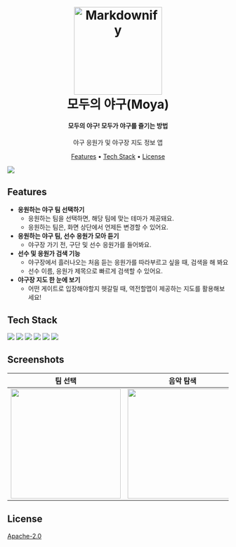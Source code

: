 
<h1 align="center">
  <br>
  <a href="http://www.amitmerchant.com/electron-markdownify"><img src="https://user-images.githubusercontent.com/77262576/226194974-de830b8f-5d54-45a2-826c-ae3922eff9bf.svg" alt="Markdownify" width="200"></a>
  <br>
  모두의 야구(Moya)
  <br>
</h1>


<h4 align="center">모두의 야구! 모두가 야구를 즐기는 방법</h4>
<p align="center">
야구 응원가 및 야구장 지도 정보 앱
</p>

<p align="center">
  <a href="#features">Features</a> •
  <a href="#techstack">Tech Stack</a> •
  <a href="#license">License</a>
</p>
<img src = "https://user-images.githubusercontent.com/68676844/200166414-f4447f7d-5f1c-47c0-ba2c-3cab4f7dbfa6.png">



## Features

* **응원하는 야구 팀 선택하기**
  - 응원하는 팀을 선택하면, 해당 팀에 맞는 테마가 제공돼요.
  - 응원하는 팀은, 화면 상단에서 언제든 변경할 수 있어요.
* **응원하는 야구 팀, 선수 응원가 모아 듣기**
  - 야구장 가기 전, 구단 및 선수 응원가를 들어봐요.
* **선수 및 응원가 검색 기능**
  - 야구장에서 흘러나오는 처음 듣는 응원가를 따라부르고 싶을 때, 검색을 해 봐요
  - 선수 이름, 응원가 제목으로 빠르게 검색할 수 있어요.
* **야구장 지도 한 눈에 보기**
  - 어떤 게이트로 입장해야할지 헷갈릴 때, 역전할맵이 제공하는 지도를 활용해보세요!

## Tech Stack

 <img src="https://img.shields.io/badge/Swift UI-F05138?style=for-the-badge&logo=Swift&logoColor=white">
 <img src="https://img.shields.io/badge/Firebase-FFCA28?style=for-the-badge&logo=Firebase&logoColor=white">
 <img src="https://img.shields.io/badge/AVFoundation-FA243C?style=for-the-badge&logo=AppleMusic&logoColor=white">
 <img src="https://img.shields.io/badge/Github-181717?style=for-the-badge&logo=GitHub&logoColor=white">
 <img src="https://img.shields.io/badge/Notion-000000?style=for-the-badge&logo=Notion&logoColor=white">
 <img src="https://img.shields.io/badge/Figma-F24E1E?style=for-the-badge&logo=Figma&logoColor=white">
 
## Screenshots
|팀 선택|음악 탐색|응원가 상세 뷰|응원가 검색|지도 탐색|
|---|---|---|---|---|
|<img src = "https://user-images.githubusercontent.com/68676844/200164731-4f502b5a-bb1d-448e-8ced-f7693728386f.png" width=250>|<img src = "https://user-images.githubusercontent.com/68676844/200164900-00020b74-4365-4969-9222-e62bff1771bb.png" width=250>|<img src = "https://user-images.githubusercontent.com/68676844/200164827-f9e7b9c8-b6cb-4746-af3c-dd805c9a4c71.png" width = 250>|<img src = "https://user-images.githubusercontent.com/68676844/200164957-7b8eadc6-9a28-47e0-ae6f-fede67004474.png" width = 250>|<img src = "https://user-images.githubusercontent.com/68676844/200165073-bd32609a-3265-4153-b0dc-1a2cf0b415d5.png" width = 250>


## License

[Apache-2.0](https://choosealicense.com/licenses/apache-2.0/)

